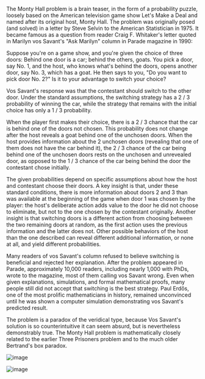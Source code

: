 The Monty Hall problem is a brain teaser, in the form of a probability puzzle, loosely based on the American television game show Let's Make a Deal and named after its original host, Monty Hall. The problem was originally posed (and solved) in a letter by Steve Selvin to the American Statistician in 1975. It became famous as a question from reader Craig F. Whitaker's letter quoted in Marilyn vos Savant's "Ask Marilyn" column in Parade magazine in 1990:

Suppose you're on a game show, and you're given the choice of three doors: Behind one door is a car; behind the others, goats. You pick a door, say No. 1, and the host, who knows what's behind the doors, opens another door, say No. 3, which has a goat. He then says to you, "Do you want to pick door No. 2?" Is it to your advantage to switch your choice?

Vos Savant's response was that the contestant should switch to the other door. Under the standard assumptions, the switching strategy has a 
2
/
3
 probability of winning the car, while the strategy that remains with the initial choice has only a 
1
/
3
 probability.

When the player first makes their choice, there is a 
2
/
3
 chance that the car is behind one of the doors not chosen. This probability does not change after the host reveals a goat behind one of the unchosen doors. When the host provides information about the 2 unchosen doors (revealing that one of them does not have the car behind it), the 
2
/
3
 chance of the car being behind one of the unchosen doors rests on the unchosen and unrevealed door, as opposed to the 
1
/
3
 chance of the car being behind the door the contestant chose initially.

The given probabilities depend on specific assumptions about how the host and contestant choose their doors. A key insight is that, under these standard conditions, there is more information about doors 2 and 3 than was available at the beginning of the game when door 1 was chosen by the player: the host's deliberate action adds value to the door he did not choose to eliminate, but not to the one chosen by the contestant originally. Another insight is that switching doors is a different action from choosing between the two remaining doors at random, as the first action uses the previous information and the latter does not. Other possible behaviors of the host than the one described can reveal different additional information, or none at all, and yield different probabilities.

Many readers of vos Savant's column refused to believe switching is beneficial and rejected her explanation. After the problem appeared in Parade, approximately 10,000 readers, including nearly 1,000 with PhDs, wrote to the magazine, most of them calling vos Savant wrong. Even when given explanations, simulations, and formal mathematical proofs, many people still did not accept that switching is the best strategy. Paul Erdős, one of the most prolific mathematicians in history, remained unconvinced until he was shown a computer simulation demonstrating vos Savant's predicted result.

The problem is a paradox of the veridical type, because Vos Savant's solution is so counterintuitive it can seem absurd, but is nevertheless demonstrably true. The Monty Hall problem is mathematically closely related to the earlier Three Prisoners problem and to the much older Bertrand's box paradox.

![image](https://user-images.githubusercontent.com/60455005/174881287-3671f88c-b522-47ae-acd6-9b9026eff058.png)

![image](https://user-images.githubusercontent.com/60455005/174881274-03386f23-ed2f-46f2-ae69-8b0ac864e7d0.png)
